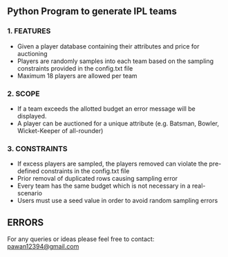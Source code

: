 ## Python Program to generate IPL teams 

### 1. FEATURES
- Given a player database containing their attributes and price for auctioning
- Players are randomly samples into each team based on the sampling constraints provided in the config.txt file
- Maximum 18 players are allowed per team

### 2. SCOPE
- If a team exceeds the allotted budget an error message will be displayed.
- A player can be auctioned for a unique attribute (e.g. Batsman, Bowler, Wicket-Keeper of all-rounder)

### 3. CONSTRAINTS
- If excess players are sampled, the players removed can violate the pre-defined constraints in the config.txt file
- Prior removal of duplicated rows causing sampling error
- Every team has the same budget which is not necessary in a real-scenario
- Users must use a seed value in order to avoid random sampling errors

## ERRORS
For any queries or ideas please feel free to contact: pawan12394@gmail.com


